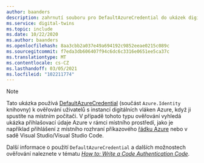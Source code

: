 ```yaml
---
author: baanders
description: zahrnutí souboru pro DefaultAzureCredential do ukázek digitálních vláken Azure – Poznámka
ms.service: digital-twins
ms.topic: include
ms.date: 10/22/2020
ms.author: baanders
ms.openlocfilehash: 8aa3cbb2a037e49a694192c9852eeae0215c089c
ms.sourcegitcommit: f7eda3db606407f94c6dc6c3316e0651ee5ca37c
ms.translationtype: MT
ms.contentlocale: cs-CZ
ms.lasthandoff: 03/05/2021
ms.locfileid: "102211774"
---
```

>[!NOTE]
> Tato ukázka používá [DefaultAzureCredential](/dotnet/api/azure.identity.defaultazurecredential?preserve-view=true&view=azure-dotnet) (součást `Azure.Identity` knihovny) k ověřování uživatelů s instancí digitálních vláken Azure, když ji spustíte na místním počítači. V případě tohoto typu ověřování vyhledá ukázka přihlašovací údaje Azure v rámci místního prostředí, jako je například přihlášení z místního rozhraní příkazového [řádku Azure](/cli/azure/install-azure-cli) nebo v sadě Visual Studio/Visual Studio Code.
>
> Další informace o použití `DefaultAzureCredential` a dalších možnostech ověřování naleznete v tématu [*How to: Write a Code Authentication Code*](../articles/digital-twins/how-to-authenticate-client.md).
